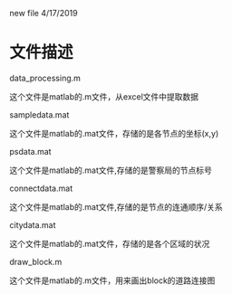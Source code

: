 new file 4/17/2019

# 文件描述

data_processing.m

这个文件是matlab的.m文件，从excel文件中提取数据

sampledata.mat 

这个文件是matlab的.mat文件，存储的是各节点的坐标(x,y)

 psdata.mat

这个文件是matlab的.mat文件,存储的是警察局的节点标号

connectdata.mat 

这个文件是matlab的.mat文件,存储的是节点的连通顺序/关系

citydata.mat 

这个文件是matlab的.mat文件，存储的是各个区域的状况

draw_block.m

这个文件是matlab的.m文件，用来画出block的道路连接图
